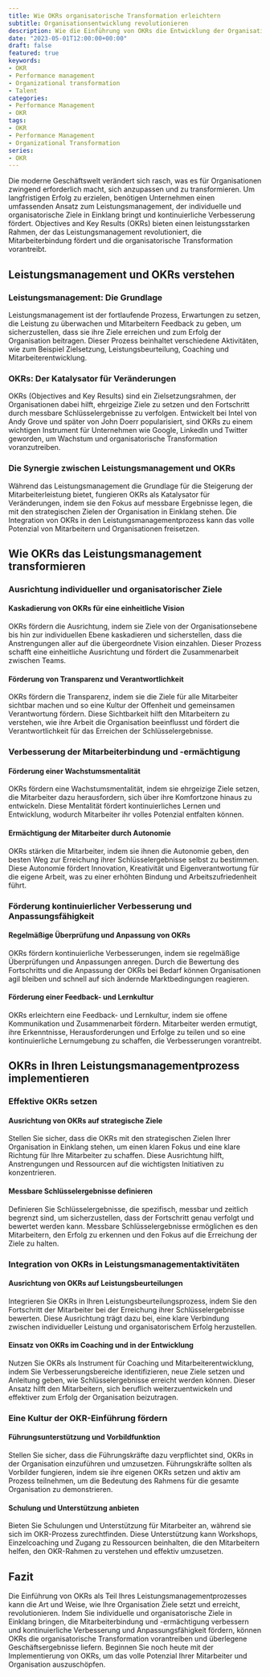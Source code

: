 ```yaml
---
title: Wie OKRs organisatorische Transformation erleichtern
subtitle: Organisationsentwicklung revolutionieren
description: Wie die Einführung von OKRs die Entwicklung der Organisation und die Teamleistung für ausserordentliche Geschäftsergebnisse fördern kann.
date: "2023-05-01T12:00:00+00:00"
draft: false
featured: true
keywords:
- OKR
- Performance management
- Organizational transformation
- Talent
categories:
- Performance Management
- OKR
tags:
- OKR
- Performance Management
- Organizational Transformation
series:
- OKR
---
```


Die moderne Geschäftswelt verändert sich rasch, was es für Organisationen zwingend erforderlich macht, sich anzupassen und zu transformieren. Um langfristigen Erfolg zu erzielen, benötigen Unternehmen einen umfassenden Ansatz zum Leistungsmanagement, der individuelle und organisatorische Ziele in Einklang bringt und kontinuierliche Verbesserung fördert. Objectives and Key Results (OKRs) bieten einen leistungsstarken Rahmen, der das Leistungsmanagement revolutioniert, die Mitarbeiterbindung fördert und die organisatorische Transformation vorantreibt.

## Leistungsmanagement und OKRs verstehen

### Leistungsmanagement: Die Grundlage

Leistungsmanagement ist der fortlaufende Prozess, Erwartungen zu setzen, die Leistung zu überwachen und Mitarbeitern Feedback zu geben, um sicherzustellen, dass sie ihre Ziele erreichen und zum Erfolg der Organisation beitragen. Dieser Prozess beinhaltet verschiedene Aktivitäten, wie zum Beispiel Zielsetzung, Leistungsbeurteilung, Coaching und Mitarbeiterentwicklung.

### OKRs: Der Katalysator für Veränderungen

OKRs (Objectives and Key Results) sind ein Zielsetzungsrahmen, der Organisationen dabei hilft, ehrgeizige Ziele zu setzen und den Fortschritt durch messbare Schlüsselergebnisse zu verfolgen. Entwickelt bei Intel von Andy Grove und später von John Doerr popularisiert, sind OKRs zu einem wichtigen Instrument für Unternehmen wie Google, LinkedIn und Twitter geworden, um Wachstum und organisatorische Transformation voranzutreiben.

### Die Synergie zwischen Leistungsmanagement und OKRs

Während das Leistungsmanagement die Grundlage für die Steigerung der Mitarbeiterleistung bietet, fungieren OKRs als Katalysator für Veränderungen, indem sie den Fokus auf messbare Ergebnisse legen, die mit den strategischen Zielen der Organisation in Einklang stehen. Die Integration von OKRs in den Leistungsmanagementprozess kann das volle Potenzial von Mitarbeitern und Organisationen freisetzen.

## Wie OKRs das Leistungsmanagement transformieren

### Ausrichtung individueller und organisatorischer Ziele

#### Kaskadierung von OKRs für eine einheitliche Vision

OKRs fördern die Ausrichtung, indem sie Ziele von der Organisationsebene bis hin zur individuellen Ebene kaskadieren und sicherstellen, dass die Anstrengungen aller auf die übergeordnete Vision einzahlen. Dieser Prozess schafft eine einheitliche Ausrichtung und fördert die Zusammenarbeit zwischen Teams.

#### Förderung von Transparenz und Verantwortlichkeit

OKRs fördern die Transparenz, indem sie die Ziele für alle Mitarbeiter sichtbar machen und so eine Kultur der Offenheit und gemeinsamen Verantwortung fördern. Diese Sichtbarkeit hilft den Mitarbeitern zu verstehen, wie ihre Arbeit die Organisation beeinflusst und fördert die Verantwortlichkeit für das Erreichen der Schlüsselergebnisse.

### Verbesserung der Mitarbeiterbindung und -ermächtigung

#### Förderung einer Wachstumsmentalität

OKRs fördern eine Wachstumsmentalität, indem sie ehrgeizige Ziele setzen, die Mitarbeiter dazu herausfordern, sich über ihre Komfortzone hinaus zu entwickeln. Diese Mentalität fördert kontinuierliches Lernen und Entwicklung, wodurch Mitarbeiter ihr volles Potenzial entfalten können.

#### Ermächtigung der Mitarbeiter durch Autonomie

OKRs stärken die Mitarbeiter, indem sie ihnen die Autonomie geben, den besten Weg zur Erreichung ihrer Schlüsselergebnisse selbst zu bestimmen. Diese Autonomie fördert Innovation, Kreativität und Eigenverantwortung für die eigene Arbeit, was zu einer erhöhten Bindung und Arbeitszufriedenheit führt.

### Förderung kontinuierlicher Verbesserung und Anpassungsfähigkeit

#### Regelmäßige Überprüfung und Anpassung von OKRs

OKRs fördern kontinuierliche Verbesserungen, indem sie regelmäßige Überprüfungen und Anpassungen anregen. Durch die Bewertung des Fortschritts und die Anpassung der OKRs bei Bedarf können Organisationen agil bleiben und schnell auf sich ändernde Marktbedingungen reagieren.

#### Förderung einer Feedback- und Lernkultur

OKRs erleichtern eine Feedback- und Lernkultur, indem sie offene Kommunikation und Zusammenarbeit fördern. Mitarbeiter werden ermutigt, ihre Erkenntnisse, Herausforderungen und Erfolge zu teilen und so eine kontinuierliche Lernumgebung zu schaffen, die Verbesserungen vorantreibt.

## OKRs in Ihren Leistungsmanagementprozess implementieren

### Effektive OKRs setzen

#### Ausrichtung von OKRs auf strategische Ziele

Stellen Sie sicher, dass die OKRs mit den strategischen Zielen Ihrer Organisation in Einklang stehen, um einen klaren Fokus und eine klare Richtung für Ihre Mitarbeiter zu schaffen. Diese Ausrichtung hilft, Anstrengungen und Ressourcen auf die wichtigsten Initiativen zu konzentrieren.

#### Messbare Schlüsselergebnisse definieren

Definieren Sie Schlüsselergebnisse, die spezifisch, messbar und zeitlich begrenzt sind, um sicherzustellen, dass der Fortschritt genau verfolgt und bewertet werden kann. Messbare Schlüsselergebnisse ermöglichen es den Mitarbeitern, den Erfolg zu erkennen und den Fokus auf die Erreichung der Ziele zu halten.

### Integration von OKRs in Leistungsmanagementaktivitäten

#### Ausrichtung von OKRs auf Leistungsbeurteilungen

Integrieren Sie OKRs in Ihren Leistungsbeurteilungsprozess, indem Sie den Fortschritt der Mitarbeiter bei der Erreichung ihrer Schlüsselergebnisse bewerten. Diese Ausrichtung trägt dazu bei, eine klare Verbindung zwischen individueller Leistung und organisatorischem Erfolg herzustellen.

#### Einsatz von OKRs im Coaching und in der Entwicklung

Nutzen Sie OKRs als Instrument für Coaching und Mitarbeiterentwicklung, indem Sie Verbesserungsbereiche identifizieren, neue Ziele setzen und Anleitung geben, wie Schlüsselergebnisse erreicht werden können. Dieser Ansatz hilft den Mitarbeitern, sich beruflich weiterzuentwickeln und effektiver zum Erfolg der Organisation beizutragen.

### Eine Kultur der OKR-Einführung fördern

#### Führungsunterstützung und Vorbildfunktion

Stellen Sie sicher, dass die Führungskräfte dazu verpflichtet sind, OKRs in der Organisation einzuführen und umzusetzen. Führungskräfte sollten als Vorbilder fungieren, indem sie ihre eigenen OKRs setzen und aktiv am Prozess teilnehmen, um die Bedeutung des Rahmens für die gesamte Organisation zu demonstrieren.

#### Schulung und Unterstützung anbieten

Bieten Sie Schulungen und Unterstützung für Mitarbeiter an, während sie sich im OKR-Prozess zurechtfinden. Diese Unterstützung kann Workshops, Einzelcoaching und Zugang zu Ressourcen beinhalten, die den Mitarbeitern helfen, den OKR-Rahmen zu verstehen und effektiv umzusetzen.

## Fazit

Die Einführung von OKRs als Teil Ihres Leistungsmanagementprozesses kann die Art und Weise, wie Ihre Organisation Ziele setzt und erreicht, revolutionieren. Indem Sie individuelle und organisatorische Ziele in Einklang bringen, die Mitarbeiterbindung und -ermächtigung verbessern und kontinuierliche Verbesserung und Anpassungsfähigkeit fördern, können OKRs die organisatorische Transformation vorantreiben und überlegene Geschäftsergebnisse liefern. Beginnen Sie noch heute mit der Implementierung von OKRs, um das volle Potenzial Ihrer Mitarbeiter und Organisation auszuschöpfen.
